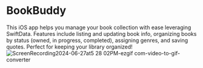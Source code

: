 # BookBuddy
This iOS app helps you manage your book collection with ease leveraging SwiftData. Features include listing and updating book info, organizing books by status (owned, in progress, completed), assigning genres, and saving quotes. Perfect for keeping your library organized!
![ScreenRecording2024-06-27at5 28 02PM-ezgif com-video-to-gif-converter](https://github.com/hrsshopnil/BookBuddy/assets/89196977/9b64d6fd-5b88-48ac-8272-6cd8311735ae)
